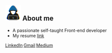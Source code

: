 ## <picture><img src="https://github.com/0xAbdulKhalid/0xAbdulKhalid/raw/main/assets/mdImages/about_me.gif" width="50px"></picture> **About me**

- A passionate self-taught Front-end developer
- My resume [link](https://www.canva.com/design/DAFX1V5VT_0/MHEZoNPdG-Drs8fCJYAqkQ/view?utm_content=DAFX1V5VT_0&utm_campaign=designshare&utm_medium=link&utm_source=publishsharelink)

<div style="display: flex; gap: 3px;">
  <a href="https://www.linkedin.com/in/mujahidin18" target="_blank">LinkedIn</a>
  <a href="mailto:mujahidin28394@gmail.com" target="_blank">Gmail</a>
  <a href="https://medium.com/@mujahidindev" target="_blank">Medium</a>
</div>



